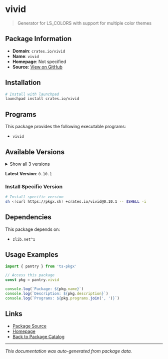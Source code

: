 # vivid

> Generator for LS_COLORS with support for multiple color themes

## Package Information

- **Domain**: `crates.io/vivid`
- **Name**: `vivid`
- **Homepage**: Not specified
- **Source**: [View on GitHub](https://github.com/pkgxdev/pantry/tree/main/projects/crates.io/vivid/package.yml)

## Installation

```bash
# Install with launchpad
launchpad install crates.io/vivid
```

## Programs

This package provides the following executable programs:

- `vivid`

## Available Versions

<details>
<summary>Show all 3 versions</summary>

- `0.10.1`, `0.10.0`, `0.9.0`

</details>

**Latest Version**: `0.10.1`

### Install Specific Version

```bash
# Install specific version
sh <(curl https://pkgx.sh) +crates.io/vivid@0.10.1 -- $SHELL -i
```

## Dependencies

This package depends on:

- `zlib.net^1`

## Usage Examples

```typescript
import { pantry } from 'ts-pkgx'

// Access this package
const pkg = pantry.vivid

console.log(`Package: ${pkg.name}`)
console.log(`Description: ${pkg.description}`)
console.log(`Programs: ${pkg.programs.join(', ')}`)
```

## Links

- [Package Source](https://github.com/pkgxdev/pantry/tree/main/projects/crates.io/vivid/package.yml)
- [Homepage](#)
- [Back to Package Catalog](../../../package-catalog.md)

---

*This documentation was auto-generated from package data.*
